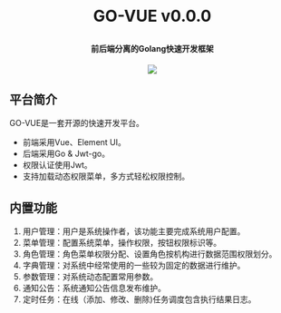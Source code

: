 <p align="center">

[//]: # (	<img alt="logo" src="https://oscimg.oschina.net/oscnet/up-d3d0a9303e11d522a06cd263f3079027715.png">)
</p>
<h1 align="center" style="margin: 30px 0 30px; font-weight: bold;">GO-VUE v0.0.0</h1>
<h4 align="center">前后端分离的Golang快速开发框架</h4>
<p align="center">
	<a href="https://github.com/2021-MM-dd/GO-VUE"><img src="https://img.shields.io/badge/github-GO--VUE-green"></a>
</p>

## 平台简介

GO-VUE是一套开源的快速开发平台。

* 前端采用Vue、Element UI。
* 后端采用Go & Jwt-go。
* 权限认证使用Jwt。
* 支持加载动态权限菜单，多方式轻松权限控制。

## 内置功能

1.  用户管理：用户是系统操作者，该功能主要完成系统用户配置。
2.  菜单管理：配置系统菜单，操作权限，按钮权限标识等。
3.  角色管理：角色菜单权限分配、设置角色按机构进行数据范围权限划分。
4.  字典管理：对系统中经常使用的一些较为固定的数据进行维护。
5.  参数管理：对系统动态配置常用参数。
6.  通知公告：系统通知公告信息发布维护。
7.  定时任务：在线（添加、修改、删除)任务调度包含执行结果日志。